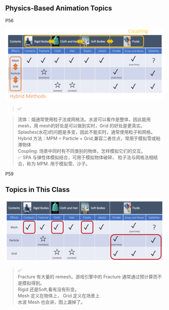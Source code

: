 ## Physics-Based Animation Topics    
P56


![](./assets/01-15.png)    


> &#x2705; 

> 流体：烟通常使用粒子法或网格法。水波可以看作是整体，因此能用 mesh，用 mesh的好处是可以做到实时，Grid 的好处是更真实。Splashes(水花)的问题是多变，因此不能实时，通常使用粒子和网格。   
> Hybrid 方法：MPM = Particle + Grid,兼容二者优点，常用于模拟雪或粘滞物体   
Coupling: 场景中同时有不同类别的物体，怎样模拟它们的交互。   
> &#x2705; SPA 与弹性体模拟结合，可用于模拟物体破碎， 粒子法与网格法相结合，称为 MPM. 用于模拟雪、沙子。 

P59
## Topics in This Class    

![](./assets/1-16.png)   


> &#x2705;   
> Fracture 有大量的 remesh。游戏引擎中的 Fracture 通常通过预计算而不是模拟得到。     
Rigid 还是Soft,看有没有形变。   
Mesh 定义在物体上， Grid 定义在场景上   
水波 Mesh 也会讲，图上漏掉了。 